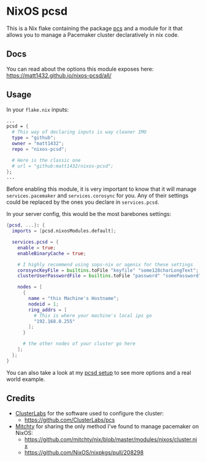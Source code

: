 # NixOS pcsd

This is a Nix flake containing the package [pcs](https://github.com/ClusterLabs/pcs)
and a module for it that allows you to manage a Pacemaker cluster
declaratively in nix code.

## Docs

You can read about the options this module exposes here: <https://matt1432.github.io/nixos-pcsd/all/>

## Usage

In your `flake.nix` inputs:

```nix
...
pcsd = {
  # This way of declaring inputs is way cleaner IMO
  type = "github";
  owner = "matt1432";
  repo = "nixos-pcsd";

  # Here is the classic one
  # url = "github:matt1432/nixos-pcsd";
};
...
```

Before enabling this module, it is very important to know that it will manage
`services.pacemaker` and `services.corosync` for you. Any of their settings
could be replaced by the ones you declare in `services.pcsd`.

In your server config, this would be the most barebones settings:

```nix
{pcsd, ...}: {
  imports = [pcsd.nixosModules.default];

  services.pcsd = {
    enable = true;
    enableBinaryCache = true;

    # I highly recommend using sops-nix or agenix for these settings
    corosyncKeyFile = builtins.toFile "keyfile" "some128charLongText";
    clusterUserPasswordFile = builtins.toFile "password" "somePassword";

    nodes = [
      {
        name = "this Machine's Hostname";
        nodeid = 1;
        ring_addrs = [
          # This is where your machine's local ips go
          "192.168.0.255"
        ];
      }

      # the other nodes of your cluster go here
    ];
  };
}
```

You can also take a look at my [pcsd setup](https://git.nelim.org/matt1432/nixos-configs/src/branch/master/devices/cluster/modules/pcsd.nix)
to see more options and a real world example.

## Credits

- [ClusterLabs](https://github.com/ClusterLabs) for the software used to
configure the cluster:
  - <https://github.com/ClusterLabs/pcs>
- [Mitchty](https://github.com/mitchty) for sharing the only method I've found
to manage pacemaker on NixOS:
  - <https://github.com/mitchty/nix/blob/master/modules/nixos/cluster.nix>
  - <https://github.com/NixOS/nixpkgs/pull/208298>
